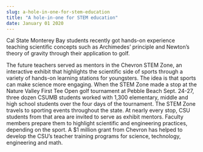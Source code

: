 ```yaml
---
slug: a-hole-in-one-for-stem-education
title: "A hole-in-one for STEM education"
date: January 01 2020
---
```


 
<p>
  Cal State Monterey Bay students recently got hands-on experience teaching
  scientific concepts such as Archimedes’ principle and Newton’s theory of
  gravity through their application to golf.
</p>
<p>
  The future teachers served as mentors in the Chevron STEM Zone, an interactive
  exhibit that highlights the scientific side of sports through a variety of
  hands&#45;on learning stations for youngsters. The idea is that sports can
  make science more engaging. When the STEM Zone made a stop at the Nature
  Valley First Tee Open golf tournament at Pebble Beach Sept. 24&#45;27, three
  dozen CSUMB students worked with 1,300 elementary, middle and high school
  students over the four days of the tournament. The STEM Zone travels to
  sporting events throughout the state. At nearly every stop, CSU students from
  that area are invited to serve as exhibit mentors. Faculty members prepare
  them to highlight scientific and engineering practices, depending on the
  sport. A $1 million grant from Chevron has helped to develop the CSU’s teacher
  training programs for science, technology, engineering and math.
</p>
 
